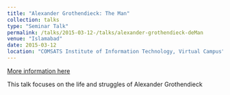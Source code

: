 ```yaml
---
title: "Alexander Grothendieck: The Man"
collection: talks
type: "Seminar Talk"
permalink: /talks/2015-03-12-/talks/alexander-grothendieck-deMan
venue: "Islamabad"
date: 2015-03-12
location: "COMSATS Institute of Information Technology, Virtual Campus"
---
```


[More information here](/files/alex-grothendieck)

This talk focuses on the life and struggles of Alexander Grothendieck
